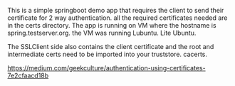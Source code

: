 This is a simple springboot demo app that requires the client to send their certificate for 2 way authentication.
all the required certificates needed are in the certs directory. The app is running on VM where the hostname is 
spring.testserver.org. the VM was running Lubuntu. Lite Ubuntu.

The SSLClient side also contains the client certificate and the root and intermediate certs need to be imported 
into your truststore. cacerts.

https://medium.com/geekculture/authentication-using-certificates-7e2cfaacd18b
